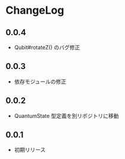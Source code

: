 # ChangeLog

## 0.0.4

* Qubit#rotateZ() のバグ修正

## 0.0.3

* 依存モジュールの修正

## 0.0.2

* QuantumState 型定義を別リポジトリに移動

## 0.0.1

* 初期リリース